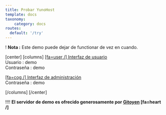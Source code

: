 ```yaml
---
title: Probar YunoHost
template: docs
taxonomy:
    category: docs
routes:
  default: '/try'
---
```


! **Nota :** Este demo puede dejar de functionar de vez en cuando.

[center]
[columns]
[[fa=user /] Interfaz de usuario](https://demo.yunohost.org/?target=_blank&classes=btn,btn-lg,btn-success)  
Usuario : demo  
Contraseña : demo

[[fa=cog /] Interfaz de administración](https://demo.yunohost.org/yunohost/admin/?target=_blank&classes=btn,btn-lg,btn-primary)  
Contraseña : demo

[/columns]
[/center]

!!!! **El servidor de demo es ofrecido generosamente por [Gitoyen](https://www.gitoyen.net?target=_blank) [fa=heart /]**
